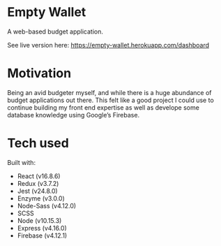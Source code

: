 # Empty Wallet

A web-based budget application. 

See live version here: https://empty-wallet.herokuapp.com/dashboard

# Motivation

Being an avid budgeter myself, and while there is a huge abundance of budget applications out there. This felt like a good project I could use to continue building my front end expertise as well as develope some database knowledge using Google’s Firebase.

# Tech used

Built with: 
 - React (v16.8.6)
 - Redux (v3.7.2)
 - Jest (v24.8.0)
 - Enzyme (v3.0.0)
 - Node-Sass (v4.12.0)
 - SCSS
 - Node (v10.15.3)
 - Express (v4.16.0) 
 - Firebase (v4.12.1)
